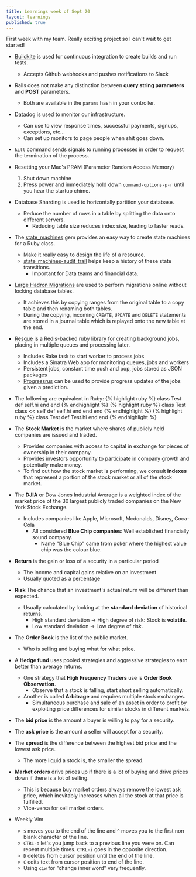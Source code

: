 ```yaml
---
title: Learnings week of Sept 20
layout: learnings
published: true
---
```

First week with my team. Really exciting project so I can't wait to get started!

* [Buildkite](https://buildkite.com/) is used for continuous integration to create builds and run tests.
  * Accepts Github webhooks and pushes notifications to Slack

* Rails does not make any distinction between **query string parameters** and **POST** parameters.
  * Both are available in the `params` hash in your controller.

* [Datadog](https://www.datadoghq.com/) is used to monitor our infrastructure.
  * Can use to view response times, successful payments, signups, exceptions, etc...
  * Can set up monitors to page people when shit goes down.

* `kill` command sends signals to running processes in order to request the termination of the process.

* Resetting your Mac's PRAM (Parameter Random Access Memory)
  1. Shut down machine
  2. Press power and immediately hold down `command-options-p-r` until you hear the startup chime.

* Database Sharding is used to horizontally partition your database.
  - Reduce the number of rows in a table by splitting the data onto different servers.
    - Reducing table size reduces index size, leading to faster reads.

* The [state_machines](https://github.com/pluginaweek/state_machine) gem provides an easy way to create state machines
  for a Ruby class.
  * Make it really easy to design the life of a resource.
  * [state_machines-audit_trail](https://github.com/state-machines/state_machines-audit_trail) helps keep a history of these state transitions.
    * Important for Data teams and financial data.

* [Large Hadron Migrations](https://github.com/soundcloud/lhm) are used to perform migrations online without locking database tables.
  * It achieves this by copying ranges from the original table to a copy table and then renaming both tables.
  * During the copying, incoming `CREATE`, `UPDATE` and `DELETE` statements are stored in a journal table which is replayed onto the new table at the end.

* [Resque](https://github.com/resque/resque) is a Redis-backed ruby library for creating background jobs, placing in multiple queues and processing later.
    * Includes Rake task to start worker to process jobs
    * Includes a Sinatra Web app for monitoring queues, jobs and workers
    * Persistent jobs, constant time push and pop, jobs stored as JSON packages
  * [Progressrus](https://github.com/Sirupsen/progressrus) can be used to provide progress updates of the jobs given a prediction.

* The following are equivalent in Ruby:
{% highlight ruby %}
class Test
  def self.hi
  end
end
{% endhighlight %}
{% highlight ruby %}
class Test
  class << self
    def self.hi
    end
  end
end
{% endhighlight %}
{% highlight ruby %}
class Test
  def Test.hi
  end
end
{% endhighlight %}

* The **Stock Market** is the market where shares of publicly held companies are issued and traded.
  * Provides companies with access to capital in exchange for pieces of ownership in their company.
  * Provides investors opportunity to participate in company growth and potentially make money.
  * To find out how the stock market is performing, we consult **indexes** that represent a portion of the stock market or all of the stock market.

* The **DJIA** or Dow Jones Industrial Average is a weighted index of the market price of the 30 largest publicly traded companies on the New York Stock Exchange.
  * Includes companies like Apple, Microsoft, Mcdonalds, Disney, Coca-Cola
    * All considered **Blue Chip companies**: Well established financially sound company.
      * Name "Blue Chip" came from poker where the highest value chip was the colour blue.

* **Return** is the gain or loss of a security in a particular period
  * The income and capital gains relative on an investment
  * Usually quoted as a percentage

* **Risk** The chance that an investment's actual return will be different than expected.
  * Usually calculated by looking at the **standard deviation** of historical returns.
    * High standard deviation -> High degree of risk: Stock is **volatile**.
    * Low standard deviation -> Low degree of risk.

* The **Order Book** is the list of the public market.
  * Who is selling and buying what for what price.

* A **Hedge fund** uses pooled strategies and aggressive strategies to earn better than average returns.
  * One strategy that **High Frequency Traders** use is  **Order Book Observation**.
    * Observe that a stock is falling, start short selling automatically.
  * Another is called **Arbitrage** and requires multiple stock exchanges.
    * Simultaneous purchase and sale of an asset in order to profit by exploiting price differences for similar stocks in different markets.

* The **bid price** is the amount a buyer is willing to pay for a security.

* The **ask price** is the amount a seller will accept for a security.

* The **spread** is the difference between the highest bid price and the lowest ask price.
  * The more liquid a stock is, the smaller the spread.

* **Market orders** drive prices up if there is a lot of buying and drive prices down if there is a lot of selling.
  * This is because buy market orders always remove the lowest ask price, which inevitably increases when all the stock at that price is fulfilled.
  * Vice-versa for sell market orders.

* Weekly Vim
  * `$` moves you to the end of the line and `^` moves you to the first non blank character of the line.
  * `CTRL-o` let's you jump back to a previous line you were on. Can repeat multiple times. `CTRL-i` goes in the
    opposite direction.
  * `D` deletes from cursor position until the end of the line.
  * `C` edits text from cursor position to end of the line.
  * Using `ciw` for "change inner word" very frequently.
